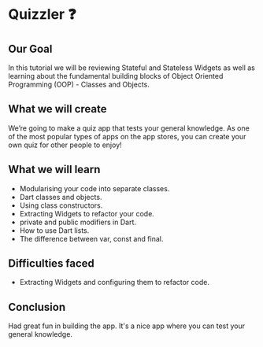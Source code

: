 # Quizzler ❓

## Our Goal

In this tutorial we will be reviewing Stateful and Stateless Widgets as well as learning about the fundamental building blocks of Object Oriented Programming (OOP) - Classes and Objects. 


## What we will create

We’re going to make a quiz app that tests your general knowledge. As one of the most popular types of apps on the app stores, you can create your own quiz for other people to enjoy!


## What we will learn

- Modularising your code into separate classes.
- Dart classes and objects.
- Using class constructors.
- Extracting Widgets to refactor your code.
- private and public modifiers in Dart.
- How to use Dart lists.
- The difference between var, const and final.

## Difficulties faced

- Extracting Widgets and configuring them to refactor code.


## Conclusion

Had great fun in building the app. It's a nice app where you can test your general knowledge.
